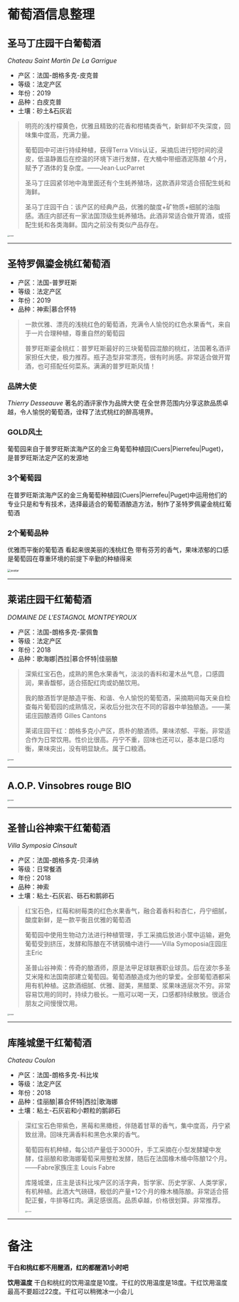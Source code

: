 # 葡萄酒信息整理
## 圣马丁庄园干白葡萄酒
*Chateau Saint Martin De La Garrigue*

- 产区：法国-朗格多克-皮克普
- 等级：法定产区
- 年份：2019
- 品种：白皮克普
- 土壤：砂土&石灰岩
>明亮的浅柠檬黄色，优雅且精致的花香和柑橘类香气，新鲜却不失深度，回味集中度高，充满力量。
>
>葡萄园中可进行持续种植，获得Terra Vitis认证，采摘后进行短时间的浸皮，低温静置后在控温的环境下进行发酵，在大桶中带细酒泥陈酿 4个月，赋予了酒体的复杂度。——Jean·LucParret
>
>圣马丁庄园紧邻地中海里面还有个生蚝养殖场，这款酒非常适合搭配生蚝和海鲜。
>
>圣马丁庄园干白：该产区的经典产品，优雅的酸度+矿物质+细腻的油脂感。酒庄内部还有一家法国顶级生蚝养殖场。此酒非常适合做开胃酒，或搭配生蚝和各类海鲜。国内之前没有类似产品存在。

<img src="https://wx2.sinaimg.cn/mw1024/007lGyzBgy1gghcbs0oi8j309e10q1a5.jpg" alt="avatar" style="zoom:25%;" />

---

## 圣特罗佩鎏金桃红葡萄酒
- 产区：法国-普罗旺斯
- 等级：法定产区
- 年份：2019
- 品种：神索|慕合怀特
>一款优雅、漂亮的浅桃红色的葡萄酒，充满令人愉悦的红色水果香气，来自于一片合理种植，尊重自然的葡萄园
>
>普罗旺斯鎏金桃红：普罗旺斯最好的三块葡萄园混酿的桃红，法国著名酒评家担任大使，极力推荐。瓶子造型非常漂亮，很有时尚感。非常适合做开胃酒，也可搭配任何菜系。满满的普罗旺斯风情！

### 品牌大使
*Thierry Desseauve*
著名的酒评家作为品牌大使
在全世界范围内分享这款品质卓越，令人愉悦的葡萄酒，诠释了法式桃红的醉高境界。

### GOLD风土
葡萄园来自于普罗旺斯滨海产区的金三角葡萄种植园(Cuers|Pierrefeu|Puget)，是普罗旺斯法定产区的发源地
### 3个葡萄园
在普罗旺斯滨海产区的金三角葡萄种植园(Cuers|Pierrefeu|Puget)中运用他们的专业只是和专有技术，选择最适合的葡萄酒酿造方法，制作了圣特罗佩鎏金桃红葡萄酒
### 2个葡萄品种
优雅而平衡的葡萄酒
看起来很美丽的浅桃红色
带有芬芳的香气，果味浓郁的口感
是葡萄园在尊重环境的前提下辛勤的种植得来

<img src="https://wx4.sinaimg.cn/mw1024/007lGyzBgy1gghcbz2ealj304g0eltb7.jpg" alt="avatar" style="zoom:45%;" />

---

## 莱诺庄园干红葡萄酒
*DOMAINE DE L'ESTAGNOL MONTPEYROUX*
- 产区：法国-朗格多克-蒙佩鲁
- 等级：法定产区
- 年份：2018
- 品种：歌海娜|西拉|慕合怀特|佳丽酿
>深紫红宝石色，成熟的黑色水果香气，淡淡的香料和灌木丛气息，口感圆润，果香馥郁，适合搭配红肉或奶酪饮用。
>
>我的酿酒哲学是酿造平衡、和谐、令人愉悦的葡萄酒，采摘期间每天亲自检查每片葡萄园的成熟情况，采收后分批次在不同的容器中单独酿造。——莱诺庄园酿酒师 Gilles Cantons
>
>莱诺庄园干红：朗格多克小产区，质朴的酿酒师。果味浓郁、平衡。非常适合作为日常饮用。性价比很高。丹宁不重，回味也还可以，基本是口感均衡，果味突出，没有明显缺点。属于口粮酒。

<img src="https://wx3.sinaimg.cn/mw1024/007lGyzBgy1gghcbz0w1nj30ak10dk68.jpg" alt="avatar" style="zoom:25%;" />

---

## A.O.P. Vinsobres rouge BIO

<img src="https://wx3.sinaimg.cn/mw1024/007lGyzBgy1gghcbs1617j307h0pkn4d.jpg" alt="avatar" style="zoom:25%;" />

---

## 圣普山谷神索干红葡萄酒
*Villa Symposia Cinsault*
- 产区：法国-朗格多克-贝泽纳
- 等级：日常餐酒
- 年份：2018
- 品种：神索
- 土壤：粘土-石灰岩、砾石和鹅卵石

>红宝石色，红莓和树莓类的红色水果香气，融合着香料和杏仁，丹宁细腻，酸度新鲜，是一款平衡且优雅的葡萄酒
>
>葡萄园中使用生物动力法进行种植管理，手工采摘后放进小筐中运输，避免葡萄受到挤压，发酵和陈酿在不锈钢桶中进行——Villa Symoposia庄园庄主Eric
>
>圣普山谷神索：传奇的酿酒师，原是法甲足球联赛职业球员。后在波尔多圣艾米隆和法国南部建立葡萄园。葡萄酒酿造成为他的挚爱。全部葡萄酒都采用有机种植。这款酒细腻、优雅、甜美，黑醋栗、浆果味道层次不穷。非常容易饮用的同时，持续力极长。一瓶可以喝一天，口感都持续散放。很适合朋友之间慢慢饮用。

<img src="https://wx1.sinaimg.cn/mw1024/007lGyzBgy1gghcbz1gk2j30aa0zkgxi.jpg" alt="avatar" style="zoom:25%;" />

---

## 库隆城堡干红葡萄酒
*Chateau Coulon*
- 产区：法国-朗格多克-科比埃
- 等级：法定产区
- 年份：2018
- 品种：佳丽酿|慕合怀特|西拉|歌海娜
- 土壤：粘土-石灰岩和小颗粒的鹅卵石

>深红宝石色带紫色，黑莓和黑橄榄，伴随着甘草的香气，集中度高，丹宁紧致丝滑。回味充满香料和黑色水果的香气。
>
>葡萄园有机种植，每公顷产量低于3000升，手工采摘在小型发酵罐中发酵，佳丽酿和歌海娜葡萄采用整粒发酵，随后在法国橡木桶中陈酿12个月。——Fabre家族庄主	Louis Fabre
>
>库隆城堡，庄主是该科比埃产区的活字典，哲学家、历史学家、人类学家，有机种植。此酒大气磅礴，极低的产量+12个月的橡木桶陈酿。非常适合搭配正餐，牛排等红肉。满足感很高。品质卓越，价格很划算。非常推荐。
>
><img src="https://wx2.sinaimg.cn/mw1024/007lGyzBgy1gghcbyz0quj309m0zkapn.jpg" alt="avatar" style="zoom:25%;" />

---

# 备注
**干白和桃红都不用醒酒，红的都醒酒1小时吧**

**饮用温度**	干白和桃红的饮用温度是10度。干红的饮用温度是18度。干红饮用温度最高不要超过22度。干红可以稍微冰一小会儿